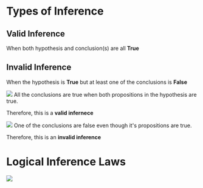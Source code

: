 # Types of Inference
## Valid Inference
When both hypothesis and conclusion(s) are all **True**

## Invalid Inference 
When the hypothesis is **True** but at least one of the conclusions is **False**

![](https://github.com/jongwoojeff/DiscreteMathematics/blob/master/images/inference-1.png)
All the conclusions are true when both propositions in the hypothesis are true. 

Therefore, this is a **valid infernece**

![](https://github.com/jongwoojeff/DiscreteMathematics/blob/master/images/inference-2.png)
One of the conclusions are false even though it's propositions are true. 

Therefore, this is an **invalid inference**
# Logical Inference Laws
![](https://github.com/jongwoojeff/DiscreteMathematics/blob/master/images/inference-law.png)
